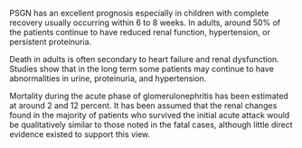 PSGN has an excellent prognosis especially in children with complete recovery usually occurring within 6 to 8 weeks. In adults, around 50% of the patients continue to have reduced renal function, hypertension, or persistent proteinuria.

Death in adults is often secondary to heart failure and renal dysfunction. Studies show that in the long term some patients may continue to have abnormalities in urine, proteinuria, and hypertension.

Mortality during the acute phase of glomerulonephritis has been estimated at around 2 and 12 percent. It has been assumed that the renal changes found in the majority of patients who survived the initial acute attack would be qualitatively similar to those noted in the fatal cases, although little direct evidence existed to support this view.